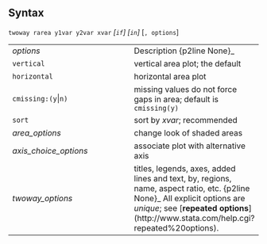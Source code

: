 ## Syntax

`twoway rarea y1var y2var xvar` _\[`if`\]
\[`in`\]_ \[`, options`\]

<table class="standard">
<colgroup>
<col style="width: 50%" />
<col style="width: 50%" />
</colgroup>
<tbody>
<tr class="odd">
<td><var class="command">options</var></td>
<td>Description <span>{p2line None}_</td>
</tr>
<tr class="even">
<td><code class="command">vertical</code></td>
<td>vertical area plot; the default</td>
</tr>
<tr class="odd">
<td><code class="command">horizontal</code></td>
<td>horizontal area plot</td>
</tr>
<tr class="even">
<td><code class="command">cmissing:(</code><code class="command">y</code>|<code class="command">n</code><code class="command">)</code></td>
<td>missing values do not force gaps in area; default is <code class="command">cmissing(y)</code></td>
</tr>
<tr class="odd">
<td><code class="command">sort</code></td>
<td>sort by <var class="command">xvar</var>; recommended</td>
</tr>
<tr class="even">
<td><var class="command">area_options</var></td>
<td>change look of shaded areas</td>
</tr>
<tr class="odd">
<td><var class="command">axis_choice_options</var></td>
<td>associate plot with alternative axis</td>
</tr>
<tr class="even">
<td><var class="command">twoway_options</var></td>
<td>titles, legends, axes, added lines and text, by, regions, name, aspect ratio, etc. <span>{p2line None}_
All explicit options are <var class="command">unique</var>; see [<strong>repeated options</strong>](http://www.stata.com/help.cgi?repeated%20options).</td>
</tr>
</tbody>
</table>
